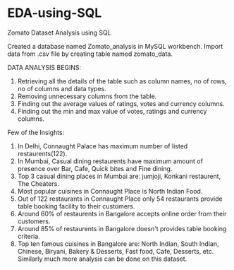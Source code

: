 # EDA-using-SQL
Zomato Dataset Analysis using SQL

Created a database named Zomato_analysis in MySQL workbench.
Import data from .csv file by creating table named zomato_data.

DATA ANALYSIS BEGINS:</p>
1. Retrieving all the details of the table such as column names, no of rows, no of columns and data types.
2. Removing unnecessary columns from the table.
3. Finding out the average values of ratings, votes and currency columns.
4. Finding out the min and max value of votes, ratings and currency columns.


Few of the Insights:
1. In Delhi, Connaught Palace has maximum number of listed restaurents(122).
2. In Mumbai, Casual dining restaurents have maximum amount of presence over Bar, Cafe, Quick bites and Fine dining.
3. Top 3 casual dining places in Mumbai are: jumjoji, Konkani restaurent, The Cheaters.
4. Most popular cuisines in Connaught Place is North Indian Food.
5. Out of 122 restaurants in Connaught Place only 54 restaurants provide table booking facility to their customers.
6. Around 60% of restaurents in Bangalore accepts online order from their customers.
7. Around 85% of restaurents in Bangalore doesn't provides table booking criteria.
8. Top ten famous cuisines in Bangalore are: North Indian, South Indian, Chinese, Biryani, Bakery & Desserts, Fast food, Cafe, Desserts, etc.
Similarly much more analysis can be done on this dataset.
